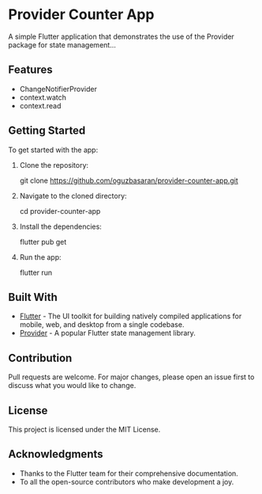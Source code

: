 # Provider Counter App

A simple Flutter application that demonstrates the use of the Provider package for state management...

## Features

- ChangeNotifierProvider
- context.watch
- context.read

## Getting Started

To get started with the app:

1. Clone the repository:

   git clone https://github.com/oguzbasaran/provider-counter-app.git
   

2. Navigate to the cloned directory:
   
   cd provider-counter-app
   

3. Install the dependencies:
   
   flutter pub get


4. Run the app:
   
   flutter run
   

## Built With

- [Flutter](https://flutter.dev/) - The UI toolkit for building natively compiled applications for mobile, web, and desktop from a single codebase.
- [Provider](https://pub.dev/packages/provider) - A popular Flutter state management library.

## Contribution

Pull requests are welcome. For major changes, please open an issue first to discuss what you would like to change.

## License

This project is licensed under the MIT License.

## Acknowledgments

- Thanks to the Flutter team for their comprehensive documentation.
- To all the open-source contributors who make development a joy.
